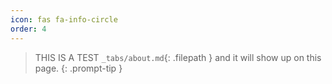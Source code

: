 ```yaml
---
icon: fas fa-info-circle
order: 4
---
```


> THIS IS A TEST `_tabs/about.md`{: .filepath } and it will show up on this page.
{: .prompt-tip }

